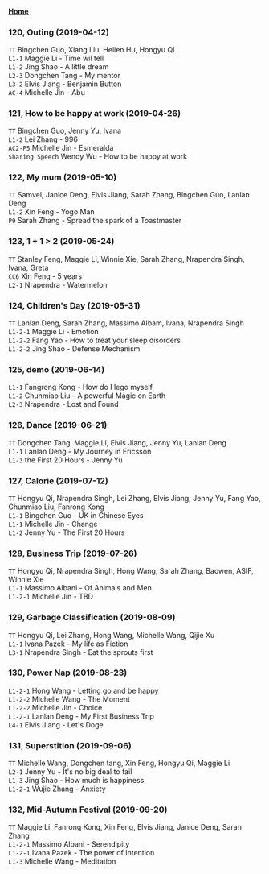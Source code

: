 #### [Home](https://eshtmc.github.io/)    

### 120, Outing (2019-04-12)
`TT`  Bingchen Guo, Xiang Liu, Hellen Hu, Hongyu Qi   
`L1-1` Maggie Li -  Time wil tell    
`L1-2` Jing Shao - A little dream   
`L2-3` Dongchen Tang - My mentor   
`L3-2` Elvis Jiang - Benjamin Button   
`AC-4` Michelle Jin - Abu   

### 121, How to be happy at work (2019-04-26)
`TT`  Bingchen Guo, Jenny Yu, Ivana   
`L1-2` Lei Zhang - 996   
`AC2-P5` Michelle Jin - Esmeralda     
`Sharing Speech` Wendy Wu - How to be happy at work   

### 122, My mum (2019-05-10)
`TT`  Samvel, Janice Deng, Elvis Jiang, Sarah Zhang, Bingchen Guo, Lanlan Deng   
`L1-2` Xin Feng - Yogo Man   
`P9` Sarah Zhang - Spread the spark of a Toastmaster     

### 123, 1 + 1 > 2 (2019-05-24)
`TT`  Stanley Feng, Maggie Li, Winnie Xie, Sarah Zhang, Nrapendra Singh, Ivana, Greta   
`CC6` Xin Feng - 5 years   
`L2-1` Nrapendra - Watermelon

### 124, Children's Day (2019-05-31)
`TT`  Lanlan Deng, Sarah Zhang, Massimo Albam, Ivana, Nrapendra Singh   
`L1-2-1` Maggie Li - Emotion   
`L1-2-2` Fang Yao - How to treat your sleep disorders   
`L1-2-2` Jing Shao - Defense Mechanism   

### 125, demo (2019-06-14)
`L1-1` Fangrong Kong - How do I lego myself   
`L1-2` Chunmiao Liu - A powerful Magic on Earth   
`L2-3` Nrapendra - Lost and Found   

### 126, Dance (2019-06-21)
`TT` Dongchen Tang, Maggie Li, Elvis Jiang, Jenny Yu, Lanlan Deng   
`L1-1` Lanlan Deng - My Journey in Ericsson   
`L1-3` the First 20 Hours - Jenny Yu   

### 127, Calorie (2019-07-12)
`TT`  Hongyu Qi, Nrapendra Singh, Lei Zhang, Elvis Jiang, Jenny Yu, Fang Yao, Chunmiao Liu, Fanrong Kong   
`L1-1` Bingchen Guo - UK in Chinese Eyes   
`L1-1` Michelle Jin - Change   
`L1-2` Jenny Yu - The First 20 Hours  

### 128, Business Trip (2019-07-26)
`TT`  Hongyu Qi, Nrapendra Singh, Hong Wang, Sarah Zhang, Baowen, ASIF, Winnie Xie   
`L1-1` Massimo Albani - Of Animals and Men   
`L1-2-1` Michelle Jin - TBD   

### 129, Garbage Classification (2019-08-09)
`TT`  Hongyu Qi, Lei Zhang, Hong Wang, Michelle Wang, Qijie Xu   
`L1-1` Ivana Pazek - My life as Fiction   
`L3-1` Nrapendra Singh - Eat the sprouts first   

### 130, Power Nap (2019-08-23)
`L1-2-1` Hong Wang - Letting go and be happy   
`L1-2-2` Michelle Wang - The Moment   
`L1-2-2` Michelle Jin - Choice   
`L1-2-1` Lanlan Deng - My First Business Trip   
`L4-1` Elvis Jiang - Let's Doge   

### 131, Superstition (2019-09-06)
`TT`  Michelle Wang, Dongchen tang, Xin Feng, Hongyu Qi, Maggie Li   
`L2-1` Jenny Yu - It's no big deal to fail   
`L1-3` Jing Shao - How much is happiness     
`L1-2-1` Wujie Zhang - Anxiety   

### 132, Mid-Autumn Festival (2019-09-20)
`TT`  Maggie Li, Fanrong Kong, Xin Feng, Elvis Jiang, Janice Deng, Saran Zhang   
`L1-2-1` Massimo Albani - Serendipity   
`L1-2-1` Ivana Pazek - The power of Intention     
`L1-3` Michelle Wang - Meditation    
